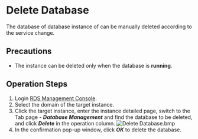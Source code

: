 # Delete Database
The database of database instance of can be manually deleted according to the service change.

## Precautions
* The instance can be deleted only when the database is **running**.

## Operation Steps
1. Login [RDS Management Console](https://rds-console.jdcloud.com/database).
2. Select the domain of the target instance.
3. Click the target instance, enter the instance detailed page, switch to the Tab page - ***Database Management*** and find the database to be deleted, and click ***Delete*** in the operation column.
![Delete Database.bmp](https://img1.jcloudcs.com/cms/19162955-b477-44f9-bf80-3ac3fe7e100a20180309152927.bmp)
4. In the confirmation pop-up window, click ***OK*** to delete the database.

